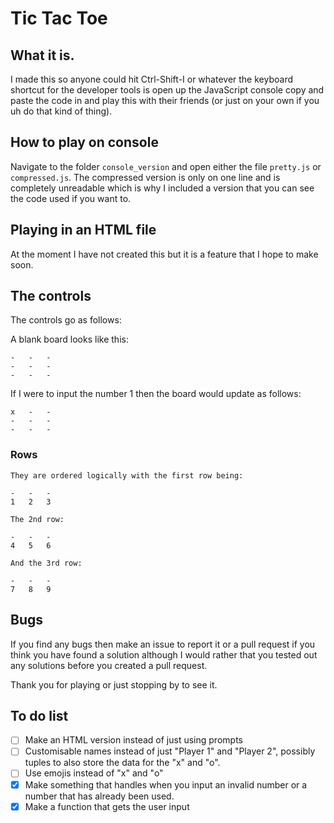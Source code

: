 # Tic Tac Toe

## What it is.

I made this so anyone could hit Ctrl-Shift-I or whatever the keyboard shortcut for the developer tools is open up the JavaScript console copy and paste the code in and play this with their friends (or just on your own if you uh do that kind of thing).

## How to play on console

Navigate to the folder `console_version` and open either the file `pretty.js` or `compressed.js`. The compressed version is only on one line and is completely unreadable which is why I included a version that you can see the code used if you want to.

## Playing in an HTML file

At the moment I have not created this but it is a feature that I hope to make soon.

## The controls

The controls go as follows:

A blank board looks like this:
```
-   -   -
-   -   -
-   -   -
```
If I were to input the number 1 then the board would update as follows:
```
x   -   -
-   -   -
-   -   -
```

### Rows

```
They are ordered logically with the first row being:

-   -   -
1   2   3

The 2nd row:

-   -   -
4   5   6

And the 3rd row:

-   -   -
7   8   9
```

## Bugs

If you find any bugs then make an issue to report it or a pull request if you think you have found a solution although I would rather that you tested out any solutions before you created a pull request.

Thank you for playing or just stopping by to see it.

## To do list

- [ ] Make an HTML version instead of just using prompts
- [ ] Customisable names instead of just "Player 1" and "Player 2", possibly tuples to also store the data for the "x" and "o".
- [ ] Use emojis instead of "x" and "o"
- [x] Make something that handles when you input an invalid number or a number that has already been used.
- [x] Make a function that gets the user input